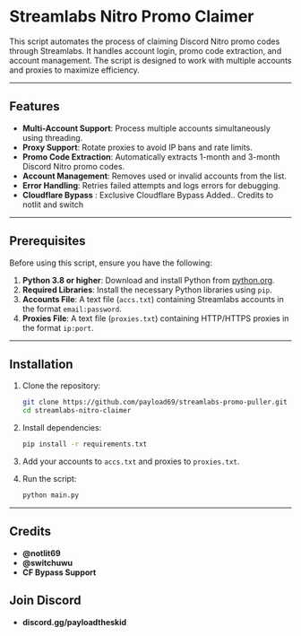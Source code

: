 # Streamlabs Nitro Promo Claimer

This script automates the process of claiming Discord Nitro promo codes through Streamlabs. It handles account login, promo code extraction, and account management. The script is designed to work with multiple accounts and proxies to maximize efficiency.

---

## Features

- **Multi-Account Support**: Process multiple accounts simultaneously using threading.
- **Proxy Support**: Rotate proxies to avoid IP bans and rate limits.
- **Promo Code Extraction**: Automatically extracts 1-month and 3-month Discord Nitro promo codes.
- **Account Management**: Removes used or invalid accounts from the list.
- **Error Handling**: Retries failed attempts and logs errors for debugging.
- **Cloudflare Bypass** : Exclusive Cloudflare Bypass Added.. Credits to notlit and switch

---

## Prerequisites

Before using this script, ensure you have the following:

1. **Python 3.8 or higher**: Download and install Python from [python.org](https://www.python.org/).
2. **Required Libraries**: Install the necessary Python libraries using `pip`.
3. **Accounts File**: A text file (`accs.txt`) containing Streamlabs accounts in the format `email:password`.
4. **Proxies File**: A text file (`proxies.txt`) containing HTTP/HTTPS proxies in the format `ip:port`.

---

## Installation

1. Clone the repository:
   ```bash
   git clone https://github.com/payload69/streamlabs-promo-puller.git
   cd streamlabs-nitro-claimer
   ```

2. Install dependencies:
   ```bash
   pip install -r requirements.txt
   ```

3. Add your accounts to `accs.txt` and proxies to `proxies.txt`.

4. Run the script:
   ```bash
   python main.py
   ```

---

## Credits

- **@notlit69**
- **@switchuwu**
- **CF Bypass Support**
## Join Discord 
- **discord.gg/payloadtheskid**
